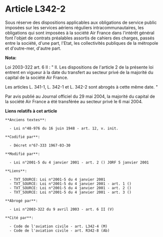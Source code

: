 # Article L342-2

Sous réserve des dispositions applicables aux obligations de service public imposées sur les services aériens réguliers
intracommunautaires, les obligations qui sont imposées à la société Air France dans l'intérêt général font l'objet de
contrats préalables assortis de cahiers des charges, passés entre la société, d'une part, l'Etat, les collectivités publiques
de la métropole et d'outre-mer, d'autre part.

**Nota:**

Loi 2003-322 art. 6 II : " II. Les dispositions de l'article 2 de la présente loi entrent en vigueur à la date du transfert
au secteur privé de la majorité du capital de la société Air France. 

Les articles L. 341-1, L. 342-1 et L. 342-2 sont abrogés à cette même date. "

Par avis publié au Journal officiel du 29 mai 2004, la majorité du capital de la société Air France a été transférée au
secteur privé le 6 mai 2004.

**Liens relatifs à cet article**

	**Anciens textes**:

	  - Loi n°48-976 du 16 juin 1948 - art. 12, v. init.

	**Codifié par**:

	  - Décret n°67-333 1967-03-30

	**Modifié par**:

	  - Loi n°2001-5 du 4 janvier 2001 - art. 2 () JORF 5 janvier 2001

	**Liens**:

	  - TXT_SOURCE: Loi n°2001-5 du 4 janvier 2001
	  - TXT_SOURCE: Loi n°2001-5 du 4 janvier 2001 - art. 1 ()
	  - TXT_SOURCE: Loi n°2001-5 du 4 janvier 2001 - art. 2 ()
	  - TXT_SOURCE: Loi n°2001-5 du 4 janvier 2001 - art. 3 ()

	**Abrogé par**:

	  - Loi n°2003-322 du 9 avril 2003 - art. 6 II (V)

	**Cité par**:

	  - Code de l'aviation civile - art. L342-4 (M)
	  - Code de l'aviation civile - art. R342-8 (Ab)
